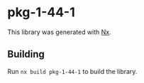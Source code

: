 # pkg-1-44-1

This library was generated with [Nx](https://nx.dev).

## Building

Run `nx build pkg-1-44-1` to build the library.
